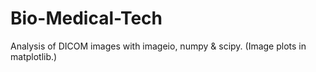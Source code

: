 # Bio-Medical-Tech
Analysis of DICOM images with imageio, numpy & scipy. (Image plots in matplotlib.)
